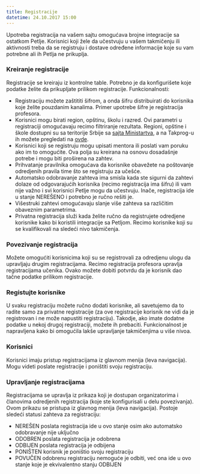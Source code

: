 ```yaml
---
title: Registracije
datetime: 24.10.2017 15:00
---
```

Upotreba registracija na vašem sajtu omogućava brojne integracije sa ostatkom
Petlje. Korisnici koji žele da učestvuju u vašem takmičenju ili aktivnosti treba
da se registruju i dostave određene informacije koje su vam potrebne ali ih Petlja
ne prikuplja.

### Kreiranje registracije
Registracije se kreiraju iz kontrolne table. Potrebno je da konfigurišete koje
podatke želite da prikupljate prilikom registracije.
Funkcionalnosti:
- Registraciju možete zaštititi šifrom, a onda šifru distribuirati do korisnika
koje želite pouzdanim kanalima. Primer upotrebe šifre je registracija profesora.
- Korisnici mogu birati region, opštinu, školu i razred. Ovi parametri u
registraciji omogućavaju recimo filtriranje rezultata. Regioni, opštine i škole
dostupni su sa teritorije Srbije sa [sajta Ministartva](http://opendata.mpn.gov.rs/),
a na Takprog-u ih možete pregledati na [ovde](http://takprog.petlja.org/data/places).
- Korisnici koji se registruju mogu upisati mentora ili poslati vam poruku ako im
to omogućite. Ova polja su kreirana na osnovu dosadašnje potrebe i mogu biti
proširena na zahtev.
- Prihvatanje pravilnika omogućava da korisnike obavežete na poštovanje odredjenih
pravila time što se registruju za učešće.
- Automatsko odobravanje zahteva ima smisla kada ste sigurni da zahtevi dolaze od
odgovarajućih korisnika (recimo registracija ima šifru) ili vam nije važno i svi
korisnici Petlje mogu da učestvuju. Inače, registracija ide u stanje NEREŠENO i
potrebno je ručno rešiti je.
- Višestruki zahtevi omogućavaju slanje više zahteva sa različitim obaveznim parametrima.
- Privatna registracija služi kada želite ručno da registrujete odredjene korisnike
kako bi koristili integracije sa Petljom. Recimo korisnike koji su se kvalifikovali
na sledeći nivo takmičenja.

### Povezivanje registracija
Možete omogućiti korisnicima koji su se registrovali za odredjenu ulogu da upravljaju
drugim registracijama. Recimo registracija profesora upravlja registracijama učenika.
Ovako možete dobiti potvrdu da je korisnik dao tačne podatke prilikom registracije.

### Registujte korisnike
U svaku registraciju možete ručno dodati korisnike, ali savetujemo da to radite
samo za privatne registracije (za ove registracije korisnik ne vidi da je
registrovan i ne može napustiti registraciju). Takodje, ako imate dodatne podatke
u nekoj drugoj registraciji, možete ih prebaciti. Funkcionalnost je napravljena
kako bi omogućila lakše upravljanje takmičenjima u više nivoa.

### Korisnici
Korisnici imaju pristup registracijama iz glavnom menija (leva navigacija).
Mogu videti poslate registracije i poništiti svoju registraciju.

### Upravljanje registracijama
Registracijama se upravlja iz prikaza koji je dostupan organizatorima i članovima
odredjenih registracija (koje ste konfigurisali u delu povezivanja). Ovom prikazu
se pristupa iz glavnog menija (leva navigacija).
Postoje sledeći statusi zahteva za registraciju:
- NEREŠEN poslata registracija ide u ovo stanje osim ako automatsko odobravanje
nije uključno
- ODOBREN poslata registracija je odobrena
- ODBIJEN poslata registracija je odbijena
- PONIŠTEN korisnik je poništio svoju registraciju
- POVUČEN odobrenu registraciju nemoguće je odbiti, već ona ide u ovo stanje koje
je ekvivalentno stanju ODBIJEN
